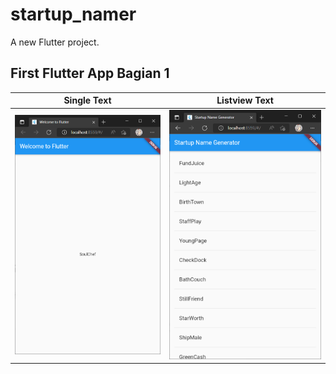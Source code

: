 # startup_namer

A new Flutter project.

## First Flutter App Bagian 1

| Single Text                                      | Listview Text                                    |
| ------------------------------------------------ | ------------------------------------------------ |
| ![Screenshot codelab 1 bagian 1](images/1_1.png) | ![Screenshot codelab 1 bagian 2](images/1_2.png) |
